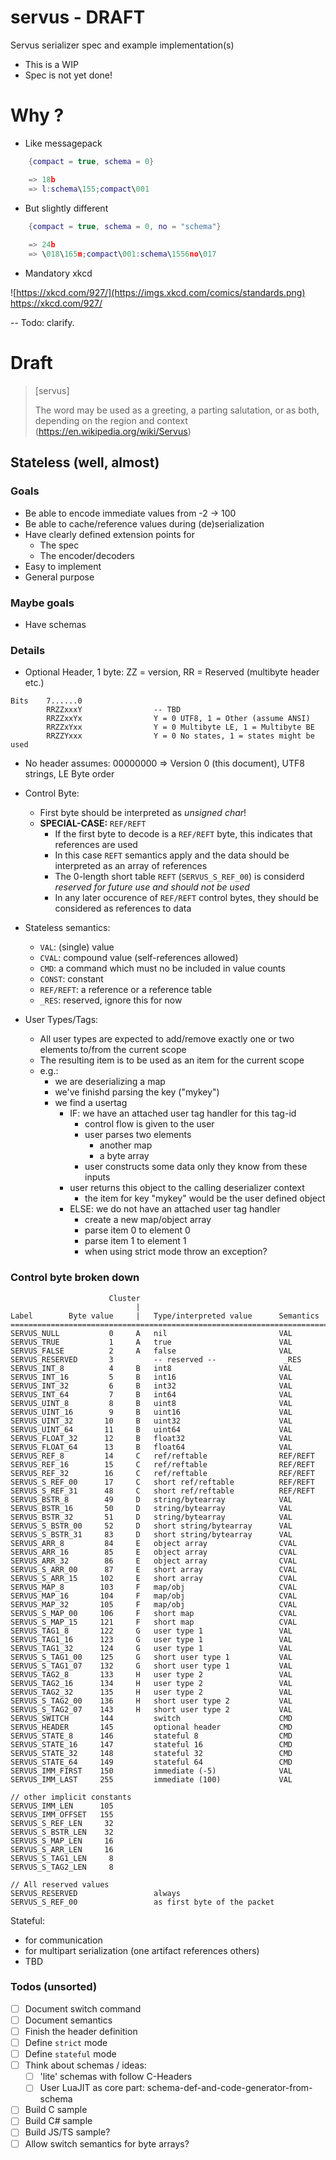 # servus - DRAFT

Servus serializer spec and example implementation(s)

* This is a WIP
* Spec is not yet done!

# Why ?

* Like messagepack
```lua
    {compact = true, schema = 0}

    => 18b
    => l:schema\155;compact\001
```

* But slightly different
```lua
    {compact = true, schema = 0, no = "schema"}
    
    => 24b
    => \018\165m;compact\001:schema\1556no\017
```
* Mandatory xkcd

  
![https://xkcd.com/927/](https://imgs.xkcd.com/comics/standards.png)
https://xkcd.com/927/

-- Todo: clarify.

# Draft

> [servus]
> 
> The word may be used as a greeting, a parting salutation, or as both, depending on the region and context
> (https://en.wikipedia.org/wiki/Servus)

## Stateless (well, almost)


### Goals

* Be able to encode immediate values from -2 -> 100
* Be able to cache/reference values during (de)serialization
* Have clearly defined extension points for
  * The spec
  * The encoder/decoders
* Easy to implement
* General purpose 

### Maybe goals
* Have schemas

### Details

* Optional Header, 1 byte: ZZ = version, RR = Reserved (multibyte header etc.)
    
```
Bits    7......0
        RRZZxxxY                -- TBD
        RRZZxxYx                Y = 0 UTF8, 1 = Other (assume ANSI)
        RRZZxYxx                Y = 0 Multibyte LE, 1 = Multibyte BE
        RRZZYxxx                Y = 0 No states, 1 = states might be used
```

* No header assumes: 00000000 => Version 0 (this document), UTF8 strings, LE Byte order

* Control Byte:
    * First byte should be interpreted as _unsigned char_!
    * **SPECIAL-CASE:** `REF/REFT`
        * If the first byte to decode is a `REF/REFT` byte, this indicates that references are used
        * In this case `REFT` semantics apply and the data should be interpreted as an array of references
        * The 0-length short table `REFT` (`SERVUS_S_REF_00`) is considerd _reserved for future use and should not be used_
        * In any later occurence of `REF/REFT` control bytes, they should be considered as references to data
  
* Stateless semantics:
    * `VAL`: (single) value
    * `CVAL`: compound value (self-references allowed)
    * `CMD`: a command which must no be included in value counts
    * `CONST`: constant
    * `REF/REFT`: a reference or a reference table
    * `_RES`: reserved, ignore this for now

* User Types/Tags:
    * All user types are expected to add/remove exactly one or two elements to/from the current scope
    * The resulting item is to be used as an item for the current scope
    * e.g.:
        - we are deserializing a map
        - we've finishd parsing the key ("mykey")
        - we find a usertag
            - IF: we have an attached user tag handler for this tag-id
                - control flow is given to the user
                - user parses two elements
                    - another map
                    - a byte array
                - user constructs some data only they know from these inputs
            - user returns this object to the calling deserializer context
                - the item for key "mykey" would be the user defined object
          - ELSE: we do not have an attached user tag handler
              - create a new map/object array
              - parse item 0 to element 0
              - parse item 1 to element 1
              - when using strict mode throw an exception?

### Control byte broken down

```
                      Cluster
                            |
Label        Byte value     |   Type/interpreted value      Semantics
===============================================================================       
SERVUS_NULL           0     A   nil                         VAL
SERVUS_TRUE           1     A   true                        VAL
SERVUS_FALSE          2     A   false                       VAL
SERVUS_RESERVED       3         -- reserved --               _RES
SERVUS_INT_8          4     B   int8                        VAL
SERVUS_INT_16         5     B   int16                       VAL
SERVUS_INT_32         6     B   int32                       VAL
SERVUS_INT_64         7     B   int64                       VAL
SERVUS_UINT_8         8     B   uint8                       VAL
SERVUS_UINT_16        9     B   uint16                      VAL
SERVUS_UINT_32       10     B   uint32                      VAL
SERVUS_UINT_64       11     B   uint64                      VAL
SERVUS_FLOAT_32      12     B   float32                     VAL
SERVUS_FLOAT_64      13     B   float64                     VAL
SERVUS_REF_8         14     C   ref/reftable                REF/REFT
SERVUS_REF_16        15     C   ref/reftable                REF/REFT
SERVUS_REF_32        16     C   ref/reftable                REF/REFT
SERVUS_S_REF_00      17     C   short ref/reftable          REF/REFT
SERVUS_S_REF_31      48     C   short ref/reftable          REF/REFT
SERVUS_BSTR_8        49     D   string/bytearray            VAL
SERVUS_BSTR_16       50     D   string/bytearray            VAL
SERVUS_BSTR_32       51     D   string/bytearray            VAL
SERVUS_S_BSTR_00     52     D   short string/bytearray      VAL
SERVUS_S_BSTR_31     83     D   short string/bytearray      VAL
SERVUS_ARR_8         84     E   object array                CVAL
SERVUS_ARR_16        85     E   object array                CVAL
SERVUS_ARR_32        86     E   object array                CVAL
SERVUS_S_ARR_00      87     E   short array                 CVAL
SERVUS_S_ARR_15     102     E   short array                 CVAL
SERVUS_MAP_8        103     F   map/obj                     CVAL
SERVUS_MAP_16       104     F   map/obj                     CVAL
SERVUS_MAP_32       105     F   map/obj                     CVAL
SERVUS_S_MAP_00     106     F   short map                   CVAL
SERVUS_S_MAP_15     121     F   short map                   CVAL
SERVUS_TAG1_8       122     G   user type 1                 VAL
SERVUS_TAG1_16      123     G   user type 1                 VAL
SERVUS_TAG1_32      124     G   user type 1                 VAL
SERVUS_S_TAG1_00    125     G   short user type 1           VAL
SERVUS_S_TAG1_07    132     G   short user type 1           VAL
SERVUS_TAG2_8       133     H   user type 2                 VAL
SERVUS_TAG2_16      134     H   user type 2                 VAL
SERVUS_TAG2_32      135     H   user type 2                 VAL
SERVUS_S_TAG2_00    136     H   short user type 2           VAL
SERVUS_S_TAG2_07    143     H   short user type 2           VAL
SERVUS_SWITCH       144         switch                      CMD
SERVUS_HEADER       145         optional header             CMD
SERVUS_STATE_8      146         stateful 8                  CMD
SERVUS_STATE_16     147         stateful 16                 CMD
SERVUS_STATE_32     148         stateful 32                 CMD
SERVUS_STATE_64     149         stateful 64                 CMD
SERVUS_IMM_FIRST    150         immediate (-5)              VAL
SERVUS_IMM_LAST     255         immediate (100)             VAL

// other implicit constants
SERVUS_IMM_LEN      105
SERVUS_IMM_OFFSET   155
SERVUS_S_REF_LEN     32
SERVUS_S_BSTR_LEN    32
SERVUS_S_MAP_LEN     16
SERVUS_S_ARR_LEN     16
SERVUS_S_TAG1_LEN     8
SERVUS_S_TAG2_LEN     8

// All reserved values
SERVUS_RESERVED                 always
SERVUS_S_REF_00                 as first byte of the packet

```

Stateful:
- for communication
- for multipart serialization (one artifact references others)
- TBD


### Todos (unsorted)

* [ ] Document switch command
* [ ] Document semantics
* [ ] Finish the header definition
* [ ] Define `strict` mode
* [ ] Define `stateful` mode
* [ ] Think about schemas / ideas:
  * [ ] 'lite' schemas with follow C-Headers
  * [ ] User LuaJIT as core part: schema-def-and-code-generator-from-schema
* [ ] Build C sample
* [ ] Build C# sample
* [ ] Build JS/TS sample?
* [ ] Allow switch semantics for byte arrays?